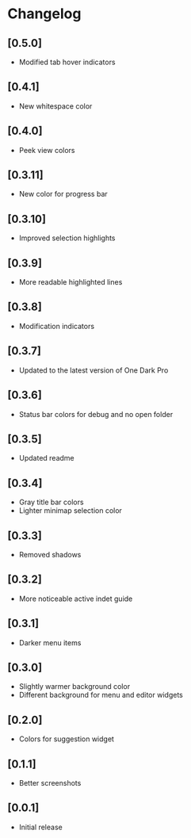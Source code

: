 # Changelog

## [0.5.0]

- Modified tab hover indicators

## [0.4.1]

- New whitespace color

## [0.4.0]

- Peek view colors

## [0.3.11]

- New color for progress bar

## [0.3.10]

- Improved selection highlights

## [0.3.9]

- More readable highlighted lines

## [0.3.8]

- Modification indicators

## [0.3.7]

- Updated to the latest version of One Dark Pro

## [0.3.6]

- Status bar colors for debug and no open folder

## [0.3.5]

- Updated readme

## [0.3.4]

- Gray title bar colors
- Lighter minimap selection color

## [0.3.3]

- Removed shadows

## [0.3.2]

- More noticeable active indet guide

## [0.3.1]

- Darker menu items

## [0.3.0]

- Slightly warmer background color
- Different background for menu and editor widgets

## [0.2.0]

- Colors for suggestion widget

## [0.1.1]

- Better screenshots

## [0.0.1]

- Initial release
